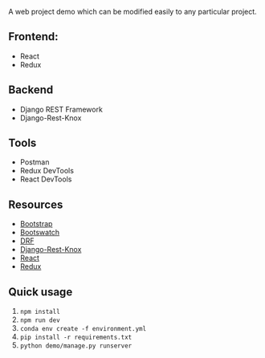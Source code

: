 A web project demo which can be modified easily to any particular project.

## Frontend:
- React
- Redux

## Backend
- Django REST Framework
- Django-Rest-Knox

## Tools
- Postman
- Redux DevTools
- React DevTools

## Resources
- [Bootstrap](https://getbootstrap.com/)
- [Bootswatch](https://bootswatch.com/3/)
- [DRF](https://www.django-rest-framework.org/)
- [Django-Rest-Knox](https://james1345.github.io/django-rest-knox/)
- [React](https://reactjs.org/)
- [Redux](https://redux.js.org/)

## Quick usage
1. `npm install`
2. `npm run dev`
4. `conda env create -f environment.yml`
5. `pip install -r requirements.txt`
5. `python demo/manage.py runserver`
